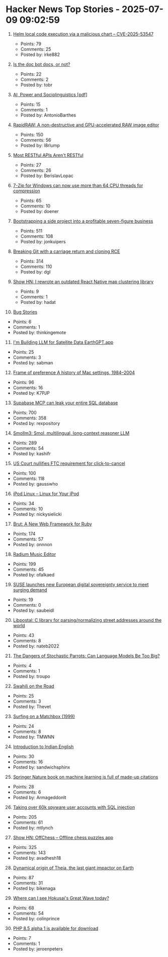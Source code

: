 # Hacker News Top Stories - 2025-07-09 09:02:59

1. [Helm local code execution via a malicious chart – CVE-2025-53547](https://github.com/helm/helm/security/advisories/GHSA-557j-xg8c-q2mm)
   - Points: 79
   - Comments: 25
   - Posted by: irke882

2. [Is the doc bot docs, or not?](https://www.robinsloan.com/lab/what-are-we-even-doing-here/)
   - Points: 22
   - Comments: 2
   - Posted by: tobr

3. [AI, Power and Sociolinguistics [pdf]](https://www.researchgate.net/profile/Ico-Maly-2/publication/385703534_AI_power_and_sociolinguistics/links/6813618cdf0e3f544f502f05/AI-power-and-sociolinguistics.pdf)
   - Points: 15
   - Comments: 1
   - Posted by: AntonioBarthes

4. [RapidRAW: A non-destructive and GPU-accelerated RAW image editor](https://github.com/CyberTimon/RapidRAW)
   - Points: 150
   - Comments: 56
   - Posted by: l8rlump

5. [Most RESTful APIs Aren't RESTful](https://florian-kraemer.net//software-architecture/2025/07/07/Most-RESTful-APIs-are-not-really-RESTful.html)
   - Points: 27
   - Comments: 26
   - Posted by: BerislavLopac

6. [7-Zip for Windows can now use more than 64 CPU threads for compression](https://www.7-zip.org/history.txt)
   - Points: 65
   - Comments: 10
   - Posted by: doener

7. [Bootstrapping a side project into a profitable seven-figure business](https://projectionlab.com/blog/we-reached-1m-arr-with-zero-funding)
   - Points: 511
   - Comments: 108
   - Posted by: jonkuipers

8. [Breaking Git with a carriage return and cloning RCE](https://dgl.cx/2025/07/git-clone-submodule-cve-2025-48384)
   - Points: 314
   - Comments: 110
   - Posted by: dgl

9. [Show HN: I rewrote an outdated React Native map clustering library](https://github.com/suwi-lanji/rn-maps-clustering)
   - Points: 9
   - Comments: 1
   - Posted by: hadat

10. [Bug Stories](https://500mile.email/)
   - Points: 6
   - Comments: 1
   - Posted by: thinkingemote

11. [I'm Building LLM for Satellite Data EarthGPT.app](https://www.earthgpt.app/)
   - Points: 25
   - Comments: 3
   - Posted by: sabman

12. [Frame of preference A history of Mac settings, 1984–2004](https://aresluna.org/frame-of-preference/)
   - Points: 96
   - Comments: 16
   - Posted by: K7PJP

13. [Supabase MCP can leak your entire SQL database](https://www.generalanalysis.com/blog/supabase-mcp-blog)
   - Points: 700
   - Comments: 358
   - Posted by: rexpository

14. [Smollm3: Smol, multilingual, long-context reasoner LLM](https://huggingface.co/blog/smollm3)
   - Points: 289
   - Comments: 54
   - Posted by: kashifr

15. [US Court nullifies FTC requirement for click-to-cancel](https://arstechnica.com/tech-policy/2025/07/us-court-cancels-ftc-rule-that-would-have-made-canceling-subscriptions-easier/)
   - Points: 100
   - Comments: 118
   - Posted by: gausswho

16. [iPod Linux – Linux for Your iPod](http://www.ipodlinux.org/)
   - Points: 34
   - Comments: 10
   - Posted by: nickysielicki

17. [Brut: A New Web Framework for Ruby](https://naildrivin5.com/blog/2025/07/08/brut-a-new-web-framework-for-ruby.html)
   - Points: 174
   - Comments: 57
   - Posted by: onnnon

18. [Radium Music Editor](http://users.notam02.no/~kjetism/radium/)
   - Points: 199
   - Comments: 45
   - Posted by: ofalkaed

19. [SUSE launches new European digital sovereignty service to meet surging demand](https://www.zdnet.com/article/suse-launches-new-european-digital-sovereignty-support-service-to-meet-surging-demand/)
   - Points: 19
   - Comments: 0
   - Posted by: saubeidl

20. [Libpostal: C library for parsing/normalizing street addresses around the world](https://github.com/openvenues/libpostal)
   - Points: 43
   - Comments: 8
   - Posted by: nateb2022

21. [The Dangers of Stochastic Parrots: Can Language Models Be Too Big?](https://dl.acm.org/doi/10.1145/3442188.3445922)
   - Points: 4
   - Comments: 1
   - Posted by: troupo

22. [Swahili on the Road](https://www.historytoday.com/archive/behind-times/swahili-road)
   - Points: 25
   - Comments: 3
   - Posted by: Thevet

23. [Surfing on a Matchbox (1999)](http://news.bbc.co.uk/2/hi/science/nature/276762.stm)
   - Points: 24
   - Comments: 8
   - Posted by: TMWNN

24. [Introduction to Indian English](https://www.oed.com/discover/introduction-to-indian-english/)
   - Points: 30
   - Comments: 16
   - Posted by: sandwichsphinx

25. [Springer Nature book on machine learning is full of made-up citations](https://retractionwatch.com/2025/06/30/springer-nature-book-on-machine-learning-is-full-of-made-up-citations/)
   - Points: 28
   - Comments: 6
   - Posted by: ArmageddonIt

26. [Taking over 60k spyware user accounts with SQL injection](https://ericdaigle.ca/posts/taking-over-60k-spyware-user-accounts/)
   - Points: 205
   - Comments: 61
   - Posted by: mtlynch

27. [Show HN: OffChess – Offline chess puzzles app](https://offchess.com)
   - Points: 325
   - Comments: 143
   - Posted by: avadhesh18

28. [Dynamical origin of Theia, the last giant impactor on Earth](https://arxiv.org/abs/2507.01826)
   - Points: 87
   - Comments: 31
   - Posted by: bikenaga

29. [Where can I see Hokusai's Great Wave today?](https://greatwavetoday.com/)
   - Points: 68
   - Comments: 54
   - Posted by: colinprince

30. [PHP 8.5 alpha 1 is available for download](https://www.php.net/archive/2025.php)
   - Points: 7
   - Comments: 1
   - Posted by: jeroenpeters


